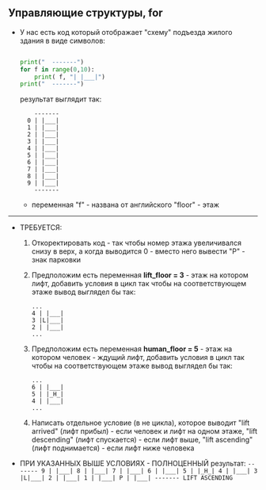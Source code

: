 ## Управляющие структуры, for


* У нас есть код который отображает "схему" подъезда жилого здания в виде символов:
    ```python

    print("  -------") 
    for f in range(0,10):
        print( f, "| |___|")
    print("  -------")  

    ```

    результат выглядит так:

    ```
        -------
      0 | |___|
      1 | |___|
      2 | |___|
      3 | |___|
      4 | |___|
      5 | |___|
      6 | |___|
      7 | |___|
      8 | |___|
      9 | |___|
        -------
    ```

    * переменная "f" - названа от английского "floor" - этаж

---

* ТРЕБУЕТСЯ:
    1. Откоректировать код - так чтобы номер этажа увеличивался снизу в верх, а когда выводится 0 - вместо него вывести "P"  - знак парковки
    2. Предположим есть переменная **lift_floor = 3** - этаж на котором лифт, добавить условия в цикл так чтобы на соответствующем этаже вывод выглядел бы так:
        ```
        ...
        4 | |___|
        3 |L|___|
        2 | |___|
        ...
        ``` 
    3. Предположим есть переменная **human_floor = 5** - этаж на котором человек - ждущий лифт, добавить условия в цикл так чтобы на соответствующем этаже вывод выглядел бы так:
        ```
        ...
        6 | |___|
        5 | |_H_|
        4 | |___|
        ...
        ``` 

    4. Написать отдельное условие (в не цикла), которое выводит "lift arrived" (лифт прибыл) - если человек и лифт на одном этаже, "lift descending" (лифт спускается) - если лифт выше, "lift ascending" (лифт поднимается) - если лифт ниже человека

* ПРИ УКАЗАННЫХ ВЫШЕ УСЛОВИЯХ - ПОЛНОЦЕННЫЙ результат:
      ```
        -------
      9 | |___|
      8 | |___|
      7 | |___|
      6 | |___|
      5 | |_H_|
      4 | |___|
      3 |L|___|
      2 | |___|
      1 | |___|
      P | |___|
        -------
      LIFT ASCENDING  
      ```
